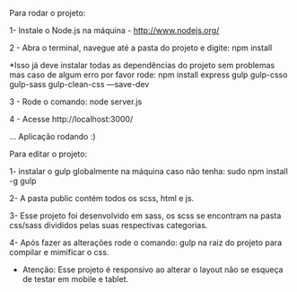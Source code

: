 Para rodar o projeto:

1- Instale o Node.js na máquina - http://www.nodejs.org/

2 - Abra o terminal, navegue até a pasta do projeto e digite: npm install

*Isso já deve instalar todas as dependências do projeto sem problemas mas caso de algum erro por favor rode:
npm install express gulp gulp-csso gulp-sass gulp-clean-css —save-dev

3 - Rode o comando: node server.js

4 - Acesse http://localhost:3000/

… Aplicação rodando :)

Para editar o projeto:

1- instalar o gulp globalmente na máquina caso não tenha: sudo npm install -g gulp 

2- A pasta public contém todos os scss, html e js. 

3- Esse projeto foi desenvolvido em sass, os scss se encontram na pasta css/sass divididos pelas suas respectivas categorias.

4- Após fazer as alterações rode o comando: gulp  na raiz do projeto para compilar e mimificar o css.

- Atenção: Esse projeto é responsivo ao alterar o layout não se esqueça de testar em mobile e tablet. 
